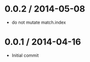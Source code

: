 
0.0.2 / 2014-05-08 
==================

 * do not mutate match.index

0.0.1 / 2014-04-16 
==================

 * Initial commit
